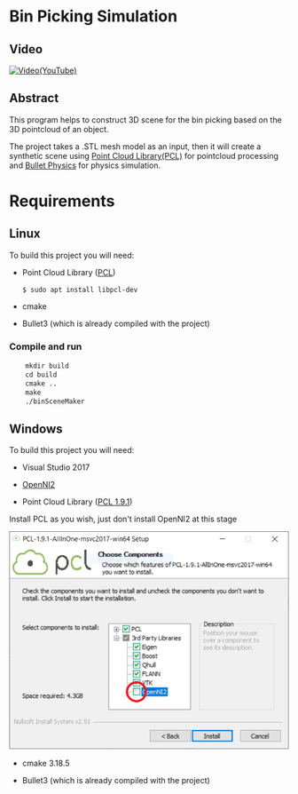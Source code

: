 # Bin Picking Simulation

## Video
[![Video(YouTube)](https://img.youtube.com/vi/v7mqrS9xTY4/0.jpg)](https://youtu.be/v7mqrS9xTY4)

## Abstract
This program helps to construct 3D scene for the bin picking based on the 3D pointcloud of an object.

The project takes a .STL mesh model as an input, then it will create a synthetic scene using [Point Cloud Library(PCL)](http://pointclouds.org/) for pointcloud processing and [Bullet Physics](http://bulletphysics.org/wordpress/) for physics simulation.

# Requirements

## Linux

To build this project you will need:

* Point Cloud Library ([PCL](https://pointclouds.org/downloads/#linux)) 
    ```
    $ sudo apt install libpcl-dev

* cmake

* Bullet3 (which is already compiled with the project)


### Compile and run
```
    mkdir build
    cd build
    cmake ..
    make
    ./binSceneMaker
```


## Windows
To build this project you will need:

* Visual Studio 2017

* [OpenNI2](https://s3.amazonaws.com/com.occipital.openni/OpenNI-Windows-x64-2.2.0.33.zip) 

* Point Cloud Library ([PCL 1.9.1](https://github.com/PointCloudLibrary/pcl/releases/download/pcl-1.9.1/PCL-1.9.1-AllInOne-msvc2017-win64.exe)) 

Install PCL as you wish, just don't install OpenNI2 at this stage


![Result](https://github.com/ktgiahieu/BinPickingSimulation/blob/main/images/PCL.png)

* cmake 3.18.5

* Bullet3 (which is already compiled with the project)
